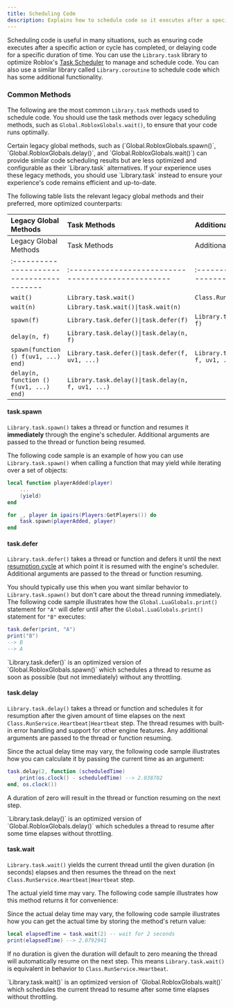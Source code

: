 ```yaml
---
title: Scheduling Code
description: Explains how to schedule code so it executes after a specific action or cycle has completed.
---
```


Scheduling code is useful in many situations, such as ensuring code executes after a specific action or cycle has completed, or delaying code for a specific duration of time. You can use the `Library.task` library to optimize Roblox's [Task Scheduler](../studio/microprofiler/task-scheduler.md) to manage and schedule code. You can also use a similar library called `Library.coroutine` to schedule code which has some additional functionality.

### Common Methods

The following are the most common `Library.task` methods used to schedule code. You should use the task methods over legacy scheduling methods, such as `Global.RobloxGlobals.wait()`, to ensure that your code runs optimally.

<Alert severity="warning">
Certain legacy global methods, such as (`Global.RobloxGlobals.spawn()`, `Global.RobloxGlobals.delay()`, and `Global.RobloxGlobals.wait()`) can provide similar code scheduling results but are less optimized and configurable as their `Library.task` alternatives. If your experience uses these legacy methods, you should use `Library.task` instead to ensure your experience's code remains efficient and up-to-date.
</Alert>

The following table lists the relevant legacy global methods and their preferred, more optimized counterparts:

| Legacy Global Methods                   | Task Methods                 | Additional Alternative Methods |
| :-------------------------------------- | :--------------------------- | :----------------------------- |
| Legacy Global Methods                   | Task Methods                                       | Additional Alternatives                            |
| :---------------------------------------| :------------------------------------------------- | :------------------------------------------------- |
| `wait()`                                | `Library.task.wait()`                              | `Class.RunService.Heartbeat`                       |
| `wait(n)`                               | `Library.task.wait()\|task.wait(n)`                |                                                    |
| `spawn(f)`                              | `Library.task.defer()\|task.defer(f)`              | `Library.task.delay()\|task.delay(0, f)`           |
| `delay(n, f)`                           | `Library.task.delay()\|task.delay(n, f)`           |                                                    |
| `spawn(function () f(uv1, ...) end)`    | `Library.task.defer()\|task.defer(f, uv1, ...)`    | `Library.task.delay()\|task.delay(0, f, uv1, ...)` |
| `delay(n, function () f(uv1, ...) end)` | `Library.task.delay()\|task.delay(n, f, uv1, ...)` |                                                    |

#### task.spawn

`Library.task.spawn()` takes a thread or function and resumes it **immediately** through the engine's scheduler. Additional arguments are passed to the thread or function being resumed.

The following code sample is an example of how you can use `Library.task.spawn()` when calling a function that may yield while iterating over a set of objects:

```lua
local function playerAdded(player)
    ...
    (yield)
end

for _, player in ipairs(Players:GetPlayers()) do
    task.spawn(playerAdded, player)
end
```

#### task.defer

`Library.task.defer()` takes a thread or function and defers it until the next [resumption cycle](https://devforum.roblox.com/t/beta-deferred-lua-event-handling) at which point it is resumed with the engine's scheduler. Additional arguments are passed to the thread or function resuming.

You should typically use this when you want similar behavior to `Library.task.spawn()` but don't care about the thread running immediately. The following code sample illustrates how the `Global.LuaGlobals.print()` statement for `"A"` will defer until after the `Global.LuaGlobals.print()` statement for `"B"` executes:

```lua
task.defer(print, "A")
print("B")
--> B
--> A
```

<Alert severity="info">
`Library.task.defer()` is an optimized version of `Global.RobloxGlobals.spawn()` which schedules a thread to resume as soon as possible (but not immediately) without any throttling.
</Alert>

#### task.delay

`Library.task.delay()` takes a thread or function and schedules it for resumption after the given amount of time elapses on the next `Class.RunService.Heartbeat|Heartbeat` step. The thread resumes with built-in error handling and support for other engine features. Any additional arguments are passed to the thread or function resuming.

Since the actual delay time may vary, the following code sample illustrates how you can calculate it by passing the current time as an argument:

```lua
task.delay(2, function (scheduledTime)
    print(os.clock() - scheduledTime) --> 2.038702
end, os.clock())
```

A duration of zero will result in the thread or function resuming on the next step.

<Alert severity="info">
`Library.task.delay()` is an optimized version of `Global.RobloxGlobals.delay()` which schedules a thread to resume after some time elapses without throttling.
</Alert>

#### task.wait

`Library.task.wait()` yields the current thread until the given duration (in seconds) elapses and then resumes the thread on the next `Class.RunService.Heartbeat|Heartbeat` step.

The actual yield time may vary. The following code sample illustrates how this method returns it for convenience:

Since the actual delay time may vary, the following code sample illustrates how you can get the actual time by storing the method's return value:

```lua
local elapsedTime = task.wait(2) -- wait for 2 seconds
print(elapsedTime) --> 2.0792941
```

If no duration is given the duration will default to zero meaning the thread will automatically resume on the next step. This means `Library.task.wait()` is equivalent in behavior to `Class.RunService.Heartbeat`.

<Alert severity="info">
`Library.task.wait()` is an optimized version of `Global.RobloxGlobals.wait()` which schedules the current thread to resume after some time elapses without throttling.
</Alert>
